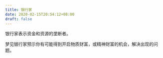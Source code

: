 ```yaml
---
title: 银行家
date: 2020-02-15T20:54:12+08:00
draft: false
---
```


银行家表示资金和资源的垄断者。

梦见银行家预示你有可能得到开启物质财富，或精神财富的机会，解决出现的问题。

